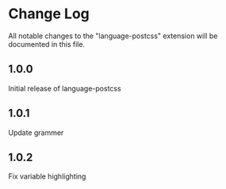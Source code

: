 # Change Log
All notable changes to the "language-postcss" extension will be documented in this file.

## 1.0.0

Initial release of language-postcss

## 1.0.1

Update grammer

## 1.0.2

Fix variable highlighting
